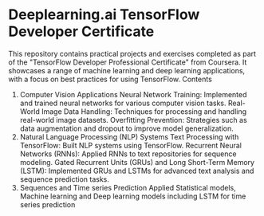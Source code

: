 # Deeplearning.ai TensorFlow Developer Certificate
This repository contains practical projects and exercises completed as part of the "TensorFlow Developer Professional Certificate" from Coursera. It showcases a range of machine learning and deep learning applications, with a focus on best practices for using TensorFlow.
Contents
1. Computer Vision Applications
Neural Network Training: Implemented and trained neural networks for various computer vision tasks.
Real-World Image Data Handling: Techniques for processing and handling real-world image datasets.
Overfitting Prevention: Strategies such as data augmentation and dropout to improve model generalization.
2. Natural Language Processing (NLP) Systems
Text Processing with TensorFlow: Built NLP systems using TensorFlow.
Recurrent Neural Networks (RNNs): Applied RNNs to text repositories for sequence modeling.
Gated Recurrent Units (GRUs) and Long Short-Term Memory (LSTM): Implemented GRUs and LSTMs for advanced text analysis and sequence prediction tasks.
3. Sequences and Time series Prediction
Applied Statistical models, Machine learning and Deep learning models including LSTM for time series prediction

